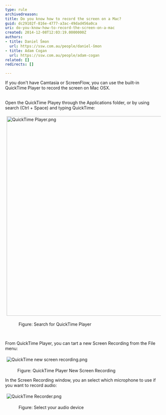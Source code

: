 ```yaml
---
type: rule
archivedreason: 
title: Do you know how to record the screen on a Mac?
guid: dc29102f-816e-4777-a3ac-49dad456a0ca
uri: do-you-know-how-to-record-the-screen-on-a-mac
created: 2014-12-08T12:03:19.0000000Z
authors:
- title: Daniel Šmon
  url: https://ssw.com.au/people/daniel-šmon
- title: Adam Cogan
  url: https://ssw.com.au/people/adam-cogan
related: []
redirects: []

---
```



If you don't have Camtasia or ScreenFlow, you can use the built-in QuickTime Player to record the screen on Mac OSX.
<br><excerpt class='endintro'></excerpt><br>
<p>​Open the QuickTime Playey through the Applications folder, or by using search (Ctrl + Space) and typing QuickTime&#58;</p><dl class="ssw15-rteElement-ImageArea"><img alt="QuickTime Player.png" src="/DesignandPresentation/RulesToBetterVideoRecording/SiteAssets/Pages/Do-you-know-how-to-record-th-screen-on-a-Mac/QuickTime%20Player.png" style="margin&#58;5px;width&#58;650px;" /></dl><dd class="ssw15-rteElement-FigureNormal">&#160;Figure&#58; Search for QuickTime Player</dd><p class="ssw15-rteElement-P">&#160;</p><p class="ssw15-rteElement-P">From QuickTime&#160;Player, you can tart a new&#160;Screen Recording from the File menu&#58;&#160;</p><dl class="ssw15-rteElement-ImageArea"><img alt="QuickTime new screen recording.png" src="/DesignandPresentation/RulesToBetterVideoRecording/SiteAssets/Pages/Do-you-know-how-to-record-th-screen-on-a-Mac/QuickTime%20new%20screen%20recording.png" style="margin&#58;5px;" /></dl><dd class="ssw15-rteElement-FigureNormal">Figure&#58; QuickTime Player New Screen Recording&#160;</dd><p>In the Screen Recording window, you an select which microphone to use if you want to record audio&#58;</p><dl class="ssw15-rteElement-ImageArea"><img alt="QuickTime Recorder.png" src="/DesignandPresentation/RulesToBetterVideoRecording/SiteAssets/Pages/Do-you-know-how-to-record-th-screen-on-a-Mac/QuickTime%20Recorder.png" style="margin&#58;5px;" /></dl><dd class="ssw15-rteElement-FigureNormal">&#160;Figure&#58; Select your audio device</dd>


